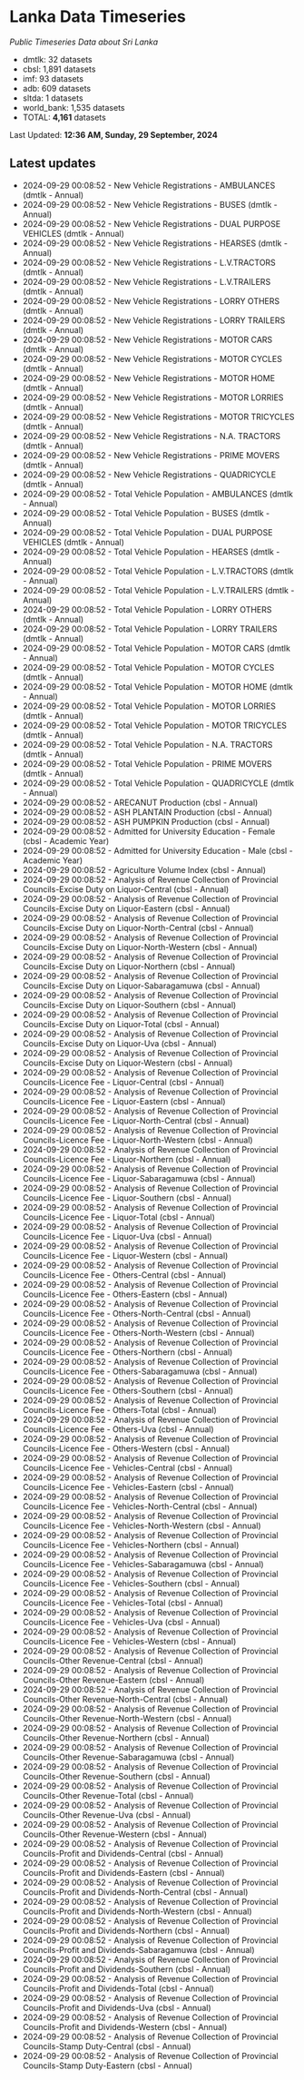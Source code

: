 # Lanka Data Timeseries
*Public Timeseries Data about Sri Lanka*

* dmtlk: 32 datasets
* cbsl: 1,891 datasets
* imf: 93 datasets
* adb: 609 datasets
* sltda: 1 datasets
* world_bank: 1,535 datasets
* TOTAL: **4,161** datasets

Last Updated: **12:36 AM, Sunday, 29 September, 2024**

## Latest updates

* 2024-09-29 00:08:52 - New Vehicle Registrations - AMBULANCES (dmtlk - Annual)
* 2024-09-29 00:08:52 - New Vehicle Registrations - BUSES (dmtlk - Annual)
* 2024-09-29 00:08:52 - New Vehicle Registrations - DUAL PURPOSE VEHICLES (dmtlk - Annual)
* 2024-09-29 00:08:52 - New Vehicle Registrations - HEARSES (dmtlk - Annual)
* 2024-09-29 00:08:52 - New Vehicle Registrations - L.V.TRACTORS (dmtlk - Annual)
* 2024-09-29 00:08:52 - New Vehicle Registrations - L.V.TRAILERS (dmtlk - Annual)
* 2024-09-29 00:08:52 - New Vehicle Registrations - LORRY OTHERS (dmtlk - Annual)
* 2024-09-29 00:08:52 - New Vehicle Registrations - LORRY TRAILERS (dmtlk - Annual)
* 2024-09-29 00:08:52 - New Vehicle Registrations - MOTOR CARS (dmtlk - Annual)
* 2024-09-29 00:08:52 - New Vehicle Registrations - MOTOR CYCLES (dmtlk - Annual)
* 2024-09-29 00:08:52 - New Vehicle Registrations - MOTOR HOME (dmtlk - Annual)
* 2024-09-29 00:08:52 - New Vehicle Registrations - MOTOR LORRIES (dmtlk - Annual)
* 2024-09-29 00:08:52 - New Vehicle Registrations - MOTOR TRICYCLES (dmtlk - Annual)
* 2024-09-29 00:08:52 - New Vehicle Registrations - N.A. TRACTORS (dmtlk - Annual)
* 2024-09-29 00:08:52 - New Vehicle Registrations - PRIME MOVERS (dmtlk - Annual)
* 2024-09-29 00:08:52 - New Vehicle Registrations - QUADRICYCLE (dmtlk - Annual)
* 2024-09-29 00:08:52 - Total Vehicle Population - AMBULANCES (dmtlk - Annual)
* 2024-09-29 00:08:52 - Total Vehicle Population - BUSES (dmtlk - Annual)
* 2024-09-29 00:08:52 - Total Vehicle Population - DUAL PURPOSE VEHICLES (dmtlk - Annual)
* 2024-09-29 00:08:52 - Total Vehicle Population - HEARSES (dmtlk - Annual)
* 2024-09-29 00:08:52 - Total Vehicle Population - L.V.TRACTORS (dmtlk - Annual)
* 2024-09-29 00:08:52 - Total Vehicle Population - L.V.TRAILERS (dmtlk - Annual)
* 2024-09-29 00:08:52 - Total Vehicle Population - LORRY OTHERS (dmtlk - Annual)
* 2024-09-29 00:08:52 - Total Vehicle Population - LORRY TRAILERS (dmtlk - Annual)
* 2024-09-29 00:08:52 - Total Vehicle Population - MOTOR CARS (dmtlk - Annual)
* 2024-09-29 00:08:52 - Total Vehicle Population - MOTOR CYCLES (dmtlk - Annual)
* 2024-09-29 00:08:52 - Total Vehicle Population - MOTOR HOME (dmtlk - Annual)
* 2024-09-29 00:08:52 - Total Vehicle Population - MOTOR LORRIES (dmtlk - Annual)
* 2024-09-29 00:08:52 - Total Vehicle Population - MOTOR TRICYCLES (dmtlk - Annual)
* 2024-09-29 00:08:52 - Total Vehicle Population - N.A. TRACTORS (dmtlk - Annual)
* 2024-09-29 00:08:52 - Total Vehicle Population - PRIME MOVERS (dmtlk - Annual)
* 2024-09-29 00:08:52 - Total Vehicle Population - QUADRICYCLE (dmtlk - Annual)
* 2024-09-29 00:08:52 - ARECANUT Production (cbsl - Annual)
* 2024-09-29 00:08:52 - ASH PLANTAIN Production (cbsl - Annual)
* 2024-09-29 00:08:52 - ASH PUMPKIN Production (cbsl - Annual)
* 2024-09-29 00:08:52 - Admitted for University Education - Female (cbsl - Academic Year)
* 2024-09-29 00:08:52 - Admitted for University Education - Male (cbsl - Academic Year)
* 2024-09-29 00:08:52 - Agriculture Volume Index (cbsl - Annual)
* 2024-09-29 00:08:52 - Analysis of Revenue Collection of Provincial Councils-Excise Duty on Liquor-Central (cbsl - Annual)
* 2024-09-29 00:08:52 - Analysis of Revenue Collection of Provincial Councils-Excise Duty on Liquor-Eastern (cbsl - Annual)
* 2024-09-29 00:08:52 - Analysis of Revenue Collection of Provincial Councils-Excise Duty on Liquor-North-Central (cbsl - Annual)
* 2024-09-29 00:08:52 - Analysis of Revenue Collection of Provincial Councils-Excise Duty on Liquor-North-Western (cbsl - Annual)
* 2024-09-29 00:08:52 - Analysis of Revenue Collection of Provincial Councils-Excise Duty on Liquor-Northern (cbsl - Annual)
* 2024-09-29 00:08:52 - Analysis of Revenue Collection of Provincial Councils-Excise Duty on Liquor-Sabaragamuwa (cbsl - Annual)
* 2024-09-29 00:08:52 - Analysis of Revenue Collection of Provincial Councils-Excise Duty on Liquor-Southern (cbsl - Annual)
* 2024-09-29 00:08:52 - Analysis of Revenue Collection of Provincial Councils-Excise Duty on Liquor-Total (cbsl - Annual)
* 2024-09-29 00:08:52 - Analysis of Revenue Collection of Provincial Councils-Excise Duty on Liquor-Uva (cbsl - Annual)
* 2024-09-29 00:08:52 - Analysis of Revenue Collection of Provincial Councils-Excise Duty on Liquor-Western (cbsl - Annual)
* 2024-09-29 00:08:52 - Analysis of Revenue Collection of Provincial Councils-Licence Fee - Liquor-Central (cbsl - Annual)
* 2024-09-29 00:08:52 - Analysis of Revenue Collection of Provincial Councils-Licence Fee - Liquor-Eastern (cbsl - Annual)
* 2024-09-29 00:08:52 - Analysis of Revenue Collection of Provincial Councils-Licence Fee - Liquor-North-Central (cbsl - Annual)
* 2024-09-29 00:08:52 - Analysis of Revenue Collection of Provincial Councils-Licence Fee - Liquor-North-Western (cbsl - Annual)
* 2024-09-29 00:08:52 - Analysis of Revenue Collection of Provincial Councils-Licence Fee - Liquor-Northern (cbsl - Annual)
* 2024-09-29 00:08:52 - Analysis of Revenue Collection of Provincial Councils-Licence Fee - Liquor-Sabaragamuwa (cbsl - Annual)
* 2024-09-29 00:08:52 - Analysis of Revenue Collection of Provincial Councils-Licence Fee - Liquor-Southern (cbsl - Annual)
* 2024-09-29 00:08:52 - Analysis of Revenue Collection of Provincial Councils-Licence Fee - Liquor-Total (cbsl - Annual)
* 2024-09-29 00:08:52 - Analysis of Revenue Collection of Provincial Councils-Licence Fee - Liquor-Uva (cbsl - Annual)
* 2024-09-29 00:08:52 - Analysis of Revenue Collection of Provincial Councils-Licence Fee - Liquor-Western (cbsl - Annual)
* 2024-09-29 00:08:52 - Analysis of Revenue Collection of Provincial Councils-Licence Fee - Others-Central (cbsl - Annual)
* 2024-09-29 00:08:52 - Analysis of Revenue Collection of Provincial Councils-Licence Fee - Others-Eastern (cbsl - Annual)
* 2024-09-29 00:08:52 - Analysis of Revenue Collection of Provincial Councils-Licence Fee - Others-North-Central (cbsl - Annual)
* 2024-09-29 00:08:52 - Analysis of Revenue Collection of Provincial Councils-Licence Fee - Others-North-Western (cbsl - Annual)
* 2024-09-29 00:08:52 - Analysis of Revenue Collection of Provincial Councils-Licence Fee - Others-Northern (cbsl - Annual)
* 2024-09-29 00:08:52 - Analysis of Revenue Collection of Provincial Councils-Licence Fee - Others-Sabaragamuwa (cbsl - Annual)
* 2024-09-29 00:08:52 - Analysis of Revenue Collection of Provincial Councils-Licence Fee - Others-Southern (cbsl - Annual)
* 2024-09-29 00:08:52 - Analysis of Revenue Collection of Provincial Councils-Licence Fee - Others-Total (cbsl - Annual)
* 2024-09-29 00:08:52 - Analysis of Revenue Collection of Provincial Councils-Licence Fee - Others-Uva (cbsl - Annual)
* 2024-09-29 00:08:52 - Analysis of Revenue Collection of Provincial Councils-Licence Fee - Others-Western (cbsl - Annual)
* 2024-09-29 00:08:52 - Analysis of Revenue Collection of Provincial Councils-Licence Fee - Vehicles-Central (cbsl - Annual)
* 2024-09-29 00:08:52 - Analysis of Revenue Collection of Provincial Councils-Licence Fee - Vehicles-Eastern (cbsl - Annual)
* 2024-09-29 00:08:52 - Analysis of Revenue Collection of Provincial Councils-Licence Fee - Vehicles-North-Central (cbsl - Annual)
* 2024-09-29 00:08:52 - Analysis of Revenue Collection of Provincial Councils-Licence Fee - Vehicles-North-Western (cbsl - Annual)
* 2024-09-29 00:08:52 - Analysis of Revenue Collection of Provincial Councils-Licence Fee - Vehicles-Northern (cbsl - Annual)
* 2024-09-29 00:08:52 - Analysis of Revenue Collection of Provincial Councils-Licence Fee - Vehicles-Sabaragamuwa (cbsl - Annual)
* 2024-09-29 00:08:52 - Analysis of Revenue Collection of Provincial Councils-Licence Fee - Vehicles-Southern (cbsl - Annual)
* 2024-09-29 00:08:52 - Analysis of Revenue Collection of Provincial Councils-Licence Fee - Vehicles-Total (cbsl - Annual)
* 2024-09-29 00:08:52 - Analysis of Revenue Collection of Provincial Councils-Licence Fee - Vehicles-Uva (cbsl - Annual)
* 2024-09-29 00:08:52 - Analysis of Revenue Collection of Provincial Councils-Licence Fee - Vehicles-Western (cbsl - Annual)
* 2024-09-29 00:08:52 - Analysis of Revenue Collection of Provincial Councils-Other Revenue-Central (cbsl - Annual)
* 2024-09-29 00:08:52 - Analysis of Revenue Collection of Provincial Councils-Other Revenue-Eastern (cbsl - Annual)
* 2024-09-29 00:08:52 - Analysis of Revenue Collection of Provincial Councils-Other Revenue-North-Central (cbsl - Annual)
* 2024-09-29 00:08:52 - Analysis of Revenue Collection of Provincial Councils-Other Revenue-North-Western (cbsl - Annual)
* 2024-09-29 00:08:52 - Analysis of Revenue Collection of Provincial Councils-Other Revenue-Northern (cbsl - Annual)
* 2024-09-29 00:08:52 - Analysis of Revenue Collection of Provincial Councils-Other Revenue-Sabaragamuwa (cbsl - Annual)
* 2024-09-29 00:08:52 - Analysis of Revenue Collection of Provincial Councils-Other Revenue-Southern (cbsl - Annual)
* 2024-09-29 00:08:52 - Analysis of Revenue Collection of Provincial Councils-Other Revenue-Total (cbsl - Annual)
* 2024-09-29 00:08:52 - Analysis of Revenue Collection of Provincial Councils-Other Revenue-Uva (cbsl - Annual)
* 2024-09-29 00:08:52 - Analysis of Revenue Collection of Provincial Councils-Other Revenue-Western (cbsl - Annual)
* 2024-09-29 00:08:52 - Analysis of Revenue Collection of Provincial Councils-Profit and Dividends-Central (cbsl - Annual)
* 2024-09-29 00:08:52 - Analysis of Revenue Collection of Provincial Councils-Profit and Dividends-Eastern (cbsl - Annual)
* 2024-09-29 00:08:52 - Analysis of Revenue Collection of Provincial Councils-Profit and Dividends-North-Central (cbsl - Annual)
* 2024-09-29 00:08:52 - Analysis of Revenue Collection of Provincial Councils-Profit and Dividends-North-Western (cbsl - Annual)
* 2024-09-29 00:08:52 - Analysis of Revenue Collection of Provincial Councils-Profit and Dividends-Northern (cbsl - Annual)
* 2024-09-29 00:08:52 - Analysis of Revenue Collection of Provincial Councils-Profit and Dividends-Sabaragamuwa (cbsl - Annual)
* 2024-09-29 00:08:52 - Analysis of Revenue Collection of Provincial Councils-Profit and Dividends-Southern (cbsl - Annual)
* 2024-09-29 00:08:52 - Analysis of Revenue Collection of Provincial Councils-Profit and Dividends-Total (cbsl - Annual)
* 2024-09-29 00:08:52 - Analysis of Revenue Collection of Provincial Councils-Profit and Dividends-Uva (cbsl - Annual)
* 2024-09-29 00:08:52 - Analysis of Revenue Collection of Provincial Councils-Profit and Dividends-Western (cbsl - Annual)
* 2024-09-29 00:08:52 - Analysis of Revenue Collection of Provincial Councils-Stamp Duty-Central (cbsl - Annual)
* 2024-09-29 00:08:52 - Analysis of Revenue Collection of Provincial Councils-Stamp Duty-Eastern (cbsl - Annual)